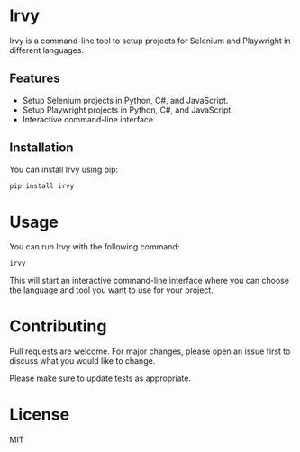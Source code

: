 # Irvy

Irvy is a command-line tool to setup projects for Selenium and Playwright in different languages.

## Features
- Setup Selenium projects in Python, C#, and JavaScript.
- Setup Playwright projects in Python, C#, and JavaScript.
- Interactive command-line interface.

## Installation
You can install Irvy using pip:
```bash
pip install irvy
```

# Usage
You can run Irvy with the following command:
```bash
irvy
```

This will start an interactive command-line interface where you can choose the language and tool you want to use for your project.

# Contributing
Pull requests are welcome. For major changes, please open an issue first to discuss what you would like to change.

Please make sure to update tests as appropriate.

# License
MIT